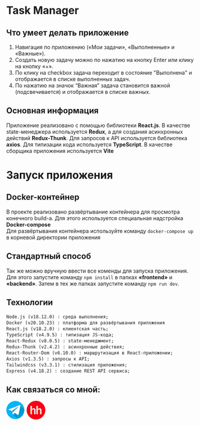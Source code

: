 # Task Manager

## Что умеет делать приложение

1) Навигация по приложению («Мои задачи», «Выполненные» и «Важные»).
2) Создать новую задачу можно по нажатию на кнопку Enter или клику на кнопку «+».
3) По клику на checkbox задача переходит в состояние "Выполнена" и отображается в списке выполненных задач.
4) По нажатию на значок “Важная” задача становится важной (подсвечивается) и отображается в списке важных.

## Основная информация

Приложение реализовано с помощью библиотеки **React.js**. В качестве state-менеджера используется **Redux**, а для создания асинхронных действий **Redux-Thunk**. Для запросов к API используется библиотека **axios**. Для типизации кода используется **TypeScript**. В качестве сборщика приложения используется **Vite**

# Запуск приложения 

## Docker-контейнер

В проекте реализовано развёртывание контейнера для просмотра конечного build-а. Для этого используется специальная надстройка **Docker-compose**<br>
Для развёртывания контейнера используйте команду ```docker-compose up``` в корневой директории приложения

## Стандартный способ

Так же можно вручную ввести все коменды для запуска приложения.
Для этого запустите команду ```npm install``` в папках **«frontend»** и **«backend»**. Затем в тех же папках запустите команду ```npm run dev```.

## Технологии

```plaintext
Node.js (v18.12.0) : среда выполнения;
Docker (v20.10.23) : платформа для развёртывания приложения
React.js (v18.2.0) : клиентская часть;
TypeScript (v4.9.5) : типизация JS-кода;
React-Redux (v8.0.5) : state-менеджмент;
Redux-Thunk (v2.4.2) : асинхронные действия;
React-Router-Dom (v6.10.0) : маршрутизация в React-приложении;
Axios (v1.3.5) : запросы к API;
Tailwindcss (v3.3.1) : стилизация приложения;
Express (v4.18.2) : создание REST API сервиса;
```

## Как связаться со мной:
[![](/screenshots/telegram.png)](https://t.me/m_morgunets) [![](/screenshots/hh.png)](https://yaroslavl.hh.ru/applicant/resumes/view?resume=e5c06f44ff0bd0a4010039ed1f7a68336e5a66)
